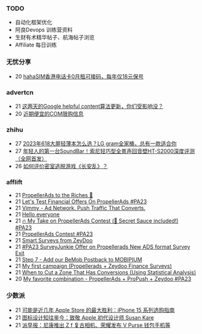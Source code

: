 ### TODO
-  自动化框架优化
-  阿良Devops 训练营资料
-  生财有术精华帖子、航海帖子浏览
-  Affiliate 每日训练

### 无忧分享
<!-- ruyo:START -->
-  20 [hahaSIM香港电话卡0月租可接码，每年仅18元保号](https://51.ruyo.net/18478.html)<!-- ruyo:END -->

### advertcn
<!-- advertcn:START -->
-  21 [这两天的Google helpful content算法更新，你们受影响没？](https://www.advertcn.com/forum.php?mod=viewthread&tid=112201)
-  20 [近期便宜的COM限购信息](https://www.advertcn.com/forum.php?mod=viewthread&tid=112193)<!-- advertcn:END -->

### zhihu
<!-- zhihu:START -->
-  27 [2023年618大屏轻薄本怎么选？LG gram全家桶，总有一款适合你](http://zhuanlan.zhihu.com/p/632641888?utm_campaign=rss&utm_medium=rss&utm_source=rss&utm_content=title)
-  27 [年轻人的第一台SoundBar！索尼轻巧型全景声回音壁HT-S2000深度评测（全网首发）](http://zhuanlan.zhihu.com/p/630990296?utm_campaign=rss&utm_medium=rss&utm_source=rss&utm_content=title)
-  26 [如何评价密室逃脱游戏《长安乱》？](http://www.zhihu.com/question/563950552/answer/3045961312?utm_campaign=rss&utm_medium=rss&utm_source=rss&utm_content=title)<!-- zhihu:END -->

### afflift
<!-- afflift:START -->
-  21 [PropellerAds to the Riches 🤑](https://afflift.com/f/threads/propellerads-to-the-riches-%F0%9F%A4%91.11567/)
-  21 [Let&#39;s Test Financial Offers On PropellerAds #PA23](https://afflift.com/f/threads/lets-test-financial-offers-on-propellerads-pa23.11558/)
-  21 [Vimmy - Ad Network. Push Traffic That Converts.](https://afflift.com/f/threads/vimmy-ad-network-push-traffic-that-converts.5871/)
-  21 [Hello everyone](https://afflift.com/f/threads/hello-everyone.11654/)
-  21 [🔥 My Take on PropellerAds Contest &lpar;🍅 Secret Sauce included!&rpar; #PA23](https://afflift.com/f/threads/%F0%9F%94%A5-my-take-on-propellerads-contest-%F0%9F%8D%85-secret-sauce-included-pa23.11642/)
-  21 [PropellerAds Contest #PA23](https://afflift.com/f/threads/propellerads-contest-pa23.11548/)
-  21 [Smart Surveys from ZeyDoo](https://afflift.com/f/threads/smart-surveys-from-zeydoo.10505/)
-  21 [#PA23 SurveyJunkie Offer on Propellerads New ADS format Survey Exit](https://afflift.com/f/threads/pa23-surveyjunkie-offer-on-propellerads-new-ads-format-survey-exit.11651/)
-  21 [Step 7 - Add our BeMob Postback to MOBIPIUM](https://afflift.com/f/threads/step-7-add-our-bemob-postback-to-mobipium.2944/)
-  21 [My first campaign &lpar;Propellerads + Zeydoo Finance Surveys&rpar;](https://afflift.com/f/threads/my-first-campaign-propellerads-zeydoo-finance-surveys.11660/)
-  21 [When to Cut a Zone That Has Conversions &lpar;Using Statistical Analysis&rpar;](https://afflift.com/f/threads/when-to-cut-a-zone-that-has-conversions-using-statistical-analysis.10611/)
-  20 [My favorite combination - PropellerAds + ProPush + Zeydoo #PA23](https://afflift.com/f/threads/my-favorite-combination-propellerads-propush-zeydoo-pa23.11586/)<!-- afflift:END -->

### 少数派
<!-- sspai:START -->
-  21 [可能是近几年 Apple Store 的最大胜利：iPhone 15 系列选购指南](https://sspai.com/post/83113)
-  21 [图标设计知往鉴今：致敬 Apple 初代设计师 Susan Kare](https://sspai.com/post/82739)
-  21 [派早报：尼康推出 Z f 复古相机、荣耀发布 V Purse 钱包手机等](https://sspai.com/post/83101)<!-- sspai:END -->
